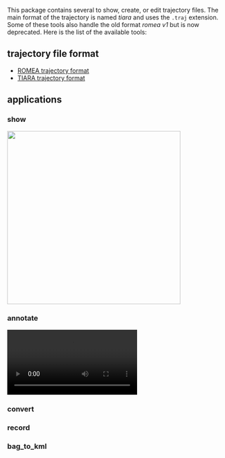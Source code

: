 This package contains several  to show, create, or edit trajectory files.
The main format of the trajectory is named _tiara_ and uses the `.traj` extension. Some of these
tools also handle the old format _romea v1_ but is now deprecated.
Here is the list of the available tools:

## trajectory file format

* [ROMEA trajectory format](ROMEA-trajectory-format)
* [TIARA trajectory format](TIARA-trajectory-format)

## applications

### show

<img src="uploads/b41d32bb6021141e56e168d51e83fd89/tools_show.png" width="400"/>

### annotate

![](uploads/b15f841af75a043d1250cf8b87387082/tools_annotate_cut.mp4)


### convert

### record


### bag_to_kml